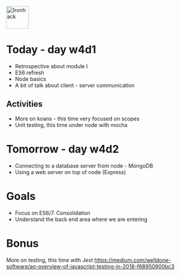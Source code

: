 <img src="https://raw.githubusercontent.com/webmad1019-1/w1d3-advanced-selectors-positioning-full-layout/master/img/ironhack.svg?sanitize=true" alt="Ironhack" width="60"/>

# Today - day w4d1

- Retrospective about module I
- ES6 refresh
- Node basics
- A bit of talk about client - server communication

## Activities

- More on koans - this time very focused on scopes
- Unit testing, this time under node with mocha

# Tomorrow - day w4d2

- Connecting to a database server from node - MongoDB
- Using a web server on top of node (Express)

# Goals

- Focus on ES6/7. Consolidation
- Understand the back end area where we are entering

# Bonus

More on testing, this time with Jest
https://medium.com/welldone-software/an-overview-of-javascript-testing-in-2018-f68950900bc3
